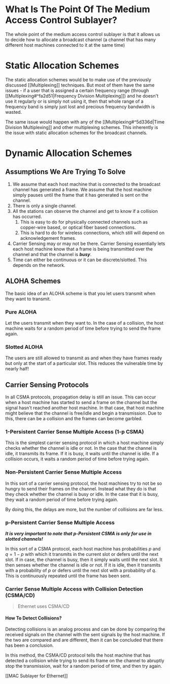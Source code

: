 # What Is The Point Of The Medium Access Control Sublayer?

The whole point of the medium access control sublayer is that it allows us to decide how to allocate a broadcast channel (a channel that has many different host machines connected to it at the same time)

# Static Allocation Schemes

The static allocation schemes would be to make use of the previously discussed [[Multiplexing]] techniques. But most of them have the same issues - if a user that is assigned a certain frequency range (through [[Multiplexing#^fa2d51|Frequency Division Multiplexing]]) and he doesn't use it regularly or is simply not using it, then that whole range of a frequency band is simply just lost and precious frequency bandwidth is wasted.

The same issue would happen with any of the [[Multiplexing#^5d336d|Time Division Multiplexing]] and other multiplexing schemes. This inherently is the issue with static allocation schemes for the broadcast channels.

# Dynamic Allocation Schemes

## Assumptions We Are Trying To Solve

1. We assume that each host machine that is connected to the broadcast channel has generated a frame. We assume that the host machine simply pauses until the frame that it has generated is sent on the channel.
2. There is only a single channel.
3. All the stations can observe the channel and get to know if a collision has occurred.
	1. This is easy to do for physically connected channels such as copper-wire based, or optical fiber based connections.
	2. This is hard to do for wireless connections, which still will depend on acknowledgement frames.
4. Carrier Sensing may or may not be there. Carrier Sensing essentially lets each host machine know that a frame is being transmitted over the channel and that the channel is ***busy***.
5. Time can either be continuous or it can be discrete/slotted. This depends on the network.

## ALOHA Schemes

The basic idea of an ALOHA scheme is that you let users transmit when they want to transmit.

### Pure ALOHA

Let the users transmit when they want to. In the case of a collision, the host machine waits for a random period of time before trying to send the frame again. 

### Slotted ALOHA

The users are still allowed to transmit as and when they have frames ready but only at the start of a particular slot. This reduces the vulnerable time by nearly half!

## Carrier Sensing Protocols

In all CSMA protocols, propagation delay is still an issue. This can occur when a host machine has started to send a frame on the channel but the signal hasn't reached another host machine. In that case, that host machine might believe that the channel is free/idle and begin a transmission. Due to this, there can be a collision and the frames can become garbled.

### 1-Persistent Carrier Sense Multiple Access (1-p CSMA)

This is the simplest carrier sensing protocol in which a host machine simply checks whether the channel is idle or not. In the case that the channel is idle, it transmits its frame. If it is busy, it waits until the channel is idle. If a collision occurs, it waits a random period of time before trying again.

### Non-Persistent Carrier Sense Multiple Access

In this sort of a carrier sensing protocol, the host machines try to not be so hungry to send their frames on the channel. Instead what they do is that they check whether the channel is busy or idle. In the case that it is busy, they wait a random period of time before trying again. 

By doing this, the delays are more, but the number of collisions are far less.

### p-Persistent Carrier Sense Multiple Access

***It is very important to note that p-Persistent CSMA is only for use in slotted channels!***

In this sort of a CSMA protocol, each host machine has probabilities $p$ and $q = 1- p$ with which it transmits in the current slot or defers until the next slot. If in case, the channel is busy, then it simply waits until the next slot. It then senses whether the channel is idle or not. If it is idle, then it transmits with a probability of $p$ or defers until the next slot with a probability of $q$. This is continuously repeated until the frame has been sent.

### Carrier Sense Multiple Access with Collision Detection (CSMA/CD)

>Ethernet uses CSMA/CD

#### How To Detect Collisions?

Detecting collisions is an analog process and can be done by comparing the received signals on the channel with the sent signals by the host machine. If the two are compared and are different, then it can be concluded that there has been a conclusion.

In this method, the CSMA/CD protocol tells the host machine that has detected a collision while trying to send its frame on the channel to abruptly stop the transmission, wait for a random period of time, and then try again.

[[MAC Sublayer for Ethernet]]
